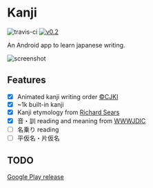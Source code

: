 Kanji
=====
![travis-ci](https://travis-ci.org/arbitrary-dev/kanji.svg?branch=master)
[![v0.2](https://img.shields.io/badge/download-v0.2-brightgreen.svg)](https://github.com/arbitrary-dev/kanji/raw/master/app/kanji-0.2.apk)

An Android app to learn japanese writing.

![screenshot](https://github.com/arbitrary-dev/kanji/raw/master/screenshot.jpg "screenshot")

## Features
- [X] Animated kanji writing order [&copy;CJKI](http://cjki.org)
- [X] ~1k built-in kanji
- [X] Kanji etymology from [Richard Sears](http://www.chineseetymology.org)
- [X] 音・訓 reading and meaning from [WWWJDIC](http://www.edrdg.org/cgi-bin/wwwjdic/wwwjdic?1B)
- [ ] 名乗り reading
- [ ] 平仮名・片仮名

## TODO
[Google Play release](https://github.com/arbitrary-dev/kanji/projects/1)
